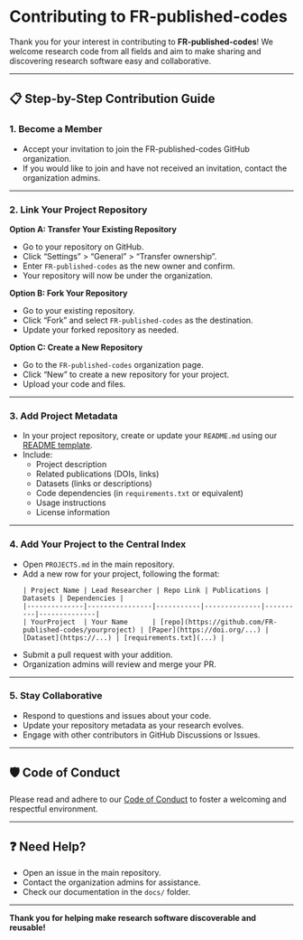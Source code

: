 # Contributing to FR-published-codes

Thank you for your interest in contributing to **FR-published-codes**! We welcome research code from all fields and aim to make sharing and discovering research software easy and collaborative.

---

## 📋 Step-by-Step Contribution Guide

### 1. Become a Member

- Accept your invitation to join the FR-published-codes GitHub organization.
- If you would like to join and have not received an invitation, contact the organization admins.

---

### 2. Link Your Project Repository

**Option A: Transfer Your Existing Repository**
- Go to your repository on GitHub.
- Click “Settings” > “General” > “Transfer ownership”.
- Enter `FR-published-codes` as the new owner and confirm.
- Your repository will now be under the organization.

**Option B: Fork Your Repository**
- Go to your existing repository.
- Click “Fork” and select `FR-published-codes` as the destination.
- Update your forked repository as needed.

**Option C: Create a New Repository**
- Go to the `FR-published-codes` organization page.
- Click “New” to create a new repository for your project.
- Upload your code and files.

---

### 3. Add Project Metadata

- In your project repository, create or update your `README.md` using our [README template](docs/README-template.md).
- Include:
  - Project description
  - Related publications (DOIs, links)
  - Datasets (links or descriptions)
  - Code dependencies (in `requirements.txt` or equivalent)
  - Usage instructions
  - License information

---

### 4. Add Your Project to the Central Index

- Open `PROJECTS.md` in the main repository.
- Add a new row for your project, following the format:
  ```
  | Project Name | Lead Researcher | Repo Link | Publications | Datasets | Dependencies |
  |--------------|----------------|-----------|--------------|----------|--------------|
  | YourProject  | Your Name      | [repo](https://github.com/FR-published-codes/yourproject) | [Paper](https://doi.org/...) | [Dataset](https://...) | [requirements.txt](...) |
  ```
- Submit a pull request with your addition.
- Organization admins will review and merge your PR.

---

### 5. Stay Collaborative

- Respond to questions and issues about your code.
- Update your repository metadata as your research evolves.
- Engage with other contributors in GitHub Discussions or Issues.

---

## 🛡️ Code of Conduct

Please read and adhere to our [Code of Conduct](./CODE_OF_CONDUCT.md) to foster a welcoming and respectful environment.

---

## ❓ Need Help?

- Open an issue in the main repository.
- Contact the organization admins for assistance.
- Check our documentation in the `docs/` folder.

---

**Thank you for helping make research software discoverable and reusable!**
